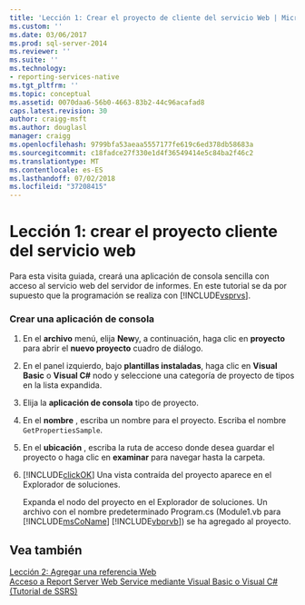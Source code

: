 ```yaml
---
title: 'Lección 1: Crear el proyecto de cliente del servicio Web | Microsoft Docs'
ms.custom: ''
ms.date: 03/06/2017
ms.prod: sql-server-2014
ms.reviewer: ''
ms.suite: ''
ms.technology:
- reporting-services-native
ms.tgt_pltfrm: ''
ms.topic: conceptual
ms.assetid: 0070daa6-56b0-4663-83b2-44c96acafad8
caps.latest.revision: 30
author: craigg-msft
ms.author: douglasl
manager: craigg
ms.openlocfilehash: 9799bfa53aeaa5557177fe619c6ed378db58683a
ms.sourcegitcommit: c18fadce27f330e1d4f36549414e5c84ba2f46c2
ms.translationtype: MT
ms.contentlocale: es-ES
ms.lasthandoff: 07/02/2018
ms.locfileid: "37208415"
---
```

# <a name="lesson-1-creating-the-web-service-client-project"></a>Lección 1: crear el proyecto cliente del servicio web
  Para esta visita guiada, creará una aplicación de consola sencilla con acceso al servicio web del servidor de informes. En este tutorial se da por supuesto que la programación se realiza con [!INCLUDE[vsprvs](../includes/vsprvs-md.md)].  
  
### <a name="to-create-a-console-application"></a>Crear una aplicación de consola  
  
1.  En el **archivo** menú, elija **New**y, a continuación, haga clic en **proyecto** para abrir el **nuevo proyecto** cuadro de diálogo.  
  
2.  En el panel izquierdo, bajo **plantillas instaladas**, haga clic en **Visual Basic** o **Visual C#** nodo y seleccione una categoría de proyecto de tipos en la lista expandida.  
  
3.  Elija la **aplicación de consola** tipo de proyecto.  
  
4.  En el **nombre** , escriba un nombre para el proyecto. Escriba el nombre `GetPropertiesSample`.  
  
5.  En el **ubicación** , escriba la ruta de acceso donde desea guardar el proyecto o haga clic en **examinar** para navegar hasta la carpeta.  
  
6.  [!INCLUDE[clickOK](../includes/clickok-md.md)] Una vista contraída del proyecto aparece en el Explorador de soluciones.  
  
     Expanda el nodo del proyecto en el Explorador de soluciones. Un archivo con el nombre predeterminado Program.cs (Module1.vb para [!INCLUDE[msCoName](../includes/msconame-md.md)] [!INCLUDE[vbprvb](../includes/vbprvb-md.md)]) se ha agregado al proyecto.  
  
## <a name="see-also"></a>Vea también  
 [Lección 2: Agregar una referencia Web](../../2014/tutorials/lesson-2-adding-a-web-reference.md)   
 [Acceso a Report Server Web Service mediante Visual Basic o Visual C&#35; &#40;Tutorial de SSRS&#41;](../../2014/tutorials/access-report-server-web-service-vb-vcsharp-ssrs-tutorial.md)  
  
  
